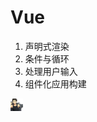 # Vue
1. 声明式渲染
2. 条件与循环
3. 处理用户输入
4. 组件化应用构建

<img src="/static/img/head.jpg" style="width:20px;height:20px">
